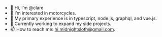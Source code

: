 - 👋 Hi, I’m @clare
- 👀 I’m interested in motorcycles.
- 🌱 My primary experience is in typescript, node.js, graphql, and vue.js.
- 💞️ Currently working to expand my side projects.
- 📫 How to reach me: hi.midnightsloth@gmail.com.

<!---
clare/clare is a ✨ special ✨ repository because its `README.md` (this file) appears on your GitHub profile.
You can click the Preview link to take a look at your changes.
--->
